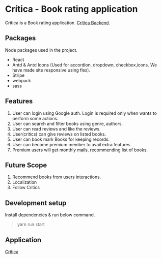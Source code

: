 # Crítica - Book rating application

Critica is a Book rating application. [Crítica Backend](https://github.com/sameer-555/critica-backend).

## Packages

Node packages used in the project.

-   React
-   Antd & Antd Icons (Used for accordion, dropdown, checkbox,icons. We have made site responsive using flex).
-   Stripe
-   webpack
-   sass

## Features

1. User can login using Google auth. Login is required only when wants to perform some actions.
2. User can search and filter books using genre, authors.
3. User can read reviews and like the reviews.
4. User(critics) can give reviews on listed books.
5. User can book mark Books for keeping records.
6. User can become premium member to avail extra features.
7. Premium users will get monthly mails, recommending list of books.

## Future Scope

1. Recommend books from users interactions.
2. Localization
3. Follow Critics

## Development setup

Install dependencies & run below command.

> yarn run start

## Application

[Critica](https://critica-frontend.netlify.app/)

